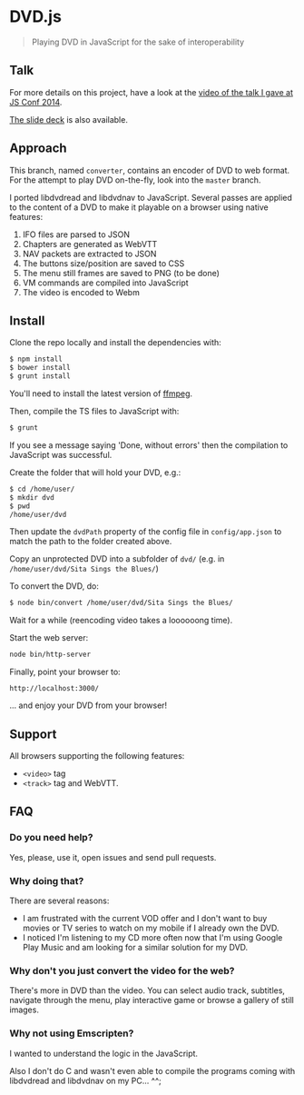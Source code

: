 # DVD.js

> Playing DVD in JavaScript for the sake of interoperability

## Talk

For more details on this project, have a look at the [video of the talk I gave
at JS Conf 2014](https://www.youtube.com/watch?v=lb-8euLqfRg).

[The slide deck](https://gmarty.github.io/jsconf-2014-talk-play-dvd-in-js/) is
also available.

## Approach

This branch, named `converter`, contains an encoder of DVD to web format. For
the attempt to play DVD on-the-fly, look into the `master` branch.

I ported libdvdread and libdvdnav to JavaScript. Several passes are applied to
the content of a DVD to make it playable on a browser using native features:

1. IFO files are parsed to JSON
2. Chapters are generated as WebVTT
3. NAV packets are extracted to JSON
4. The buttons size/position are saved to CSS
5. The menu still frames are saved to PNG (to be done)
6. VM commands are compiled into JavaScript
7. The video is encoded to Webm

## Install

Clone the repo locally and install the dependencies with:
```bash
$ npm install
$ bower install
$ grunt install
```

You'll need to install the latest version of [ffmpeg](http://ffmpeg.org/).

Then, compile the TS files to JavaScript with:
```bash
$ grunt
```

If you see a message saying 'Done, without errors' then the compilation to
JavaScript was successful.

Create the folder that will hold your DVD, e.g.:
```bash
$ cd /home/user/
$ mkdir dvd
$ pwd
/home/user/dvd
```

Then update the `dvdPath` property of the config file in `config/app.json` to
match the path to the folder created above.

Copy an unprotected DVD into a subfolder of `dvd/` (e.g. in
`/home/user/dvd/Sita Sings the Blues/`)

To convert the DVD, do:
```bash
$ node bin/convert /home/user/dvd/Sita Sings the Blues/
```

Wait for a while (reencoding video takes a loooooong time).

Start the web server:
```bash
node bin/http-server
```

Finally, point your browser to:
```
http://localhost:3000/
```

... and enjoy your DVD from your browser!

## Support

All browsers supporting the following features:

* `<video>` tag
* `<track>` tag and WebVTT.

## FAQ

### Do you need help?

Yes, please, use it, open issues and send pull requests.

### Why doing that?

There are several reasons:

* I am frustrated with the current VOD offer and I don't want to buy movies
or TV series to watch on my mobile if I already own the DVD.
* I noticed I'm listening to my CD more often now that I'm using Google Play
Music and am looking for a similar solution for my DVD.

### Why don't you just convert the video for the web?

There's more in DVD than the video. You can select audio track, subtitles,
navigate through the menu, play interactive game or browse a gallery of still
images.

### Why not using Emscripten?

I wanted to understand the logic in the JavaScript.

Also I don't do C and wasn't even able to compile the programs coming with
libdvdread and libdvdnav on my PC... ^^;
